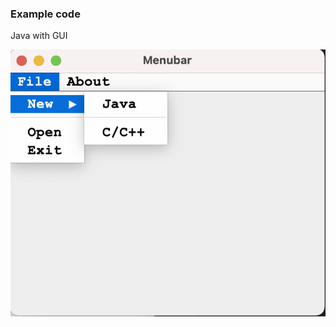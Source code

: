 ### Example code

Java with GUI


![alt text](https://github.com/chakrits/Project/blob/master/Image/img.png)
